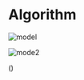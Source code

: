 # Algorithm

![model](https://user-images.githubusercontent.com/55443383/83519954-d97e8600-a517-11ea-958c-b6cff9b53917.PNG)

![mode2](https://user-images.githubusercontent.com/55443383/83520382-9244c500-a518-11ea-9480-25566a2eb1b4.PNG)

()
